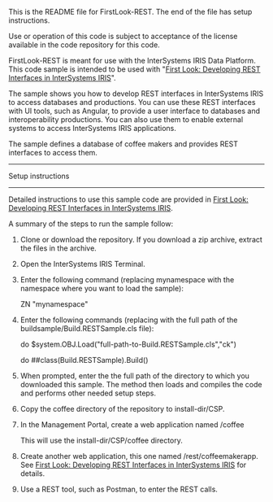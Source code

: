 
This is the README file for FirstLook-REST. The end of the file has setup instructions.

Use or operation of this code is subject to acceptance of the license available in the code repository for this code.

FirstLook-REST is meant for use with the InterSystems IRIS Data Platform.  This code sample is intended to be used with "<a href="http://docs.intersystems.com/irislatest/csp/docbook/DocBook.UI.Page.cls?KEY=AFL_REST">First Look: Developing REST Interfaces in InterSystems IRIS</a>".

The sample shows you how to develop REST interfaces in InterSystems IRIS to access databases and productions. You can use these REST interfaces with UI tools, such as Angular, to provide a user interface to databases and interoperability productions. You can also use them to enable external systems to access InterSystems IRIS applications.

The sample defines a database of coffee makers and provides REST interfaces to access them. 

*******************************************************************************
Setup instructions
*******************************************************************************
Detailed instructions to use this sample code are provided in <a href="http://docs.intersystems.com/irislatest/csp/docbook/DocBook.UI.Page.cls?KEY=AFL_REST">First Look: Developing REST Interfaces in InterSystems IRIS</a>. 

A summary of the steps to run the sample follow:

1. Clone or download the repository. If you download a zip archive, extract the files in the archive.

2. Open the InterSystems IRIS Terminal.

4. Enter the following command (replacing mynamespace with the namespace where you want to load the sample):

   ZN "mynamespace"

5. Enter the following commands (replacing with the full path of the buildsample/Build.RESTSample.cls file):

    do $system.OBJ.Load("full-path-to-Build.RESTSample.cls","ck")

    do ##class(Build.RESTSample).Build()

6. When prompted, enter the the full path of the directory to which you downloaded this sample. The method then loads and compiles the code and performs other needed setup steps.

7. Copy the coffee directory of the repository to install-dir/CSP.

8. In the Management Portal, create a web application named /coffee
   
   This will use the install-dir/CSP/coffee directory.

9. Create another web application, this one named /rest/coffeemakerapp. See <a href="http://docs.intersystems.com/irislatest/csp/docbook/DocBook.UI.Page.cls?KEY=AFL_REST">First Look: Developing REST Interfaces in InterSystems IRIS</a> for details.

10. Use a REST tool, such as Postman, to enter the REST calls.
